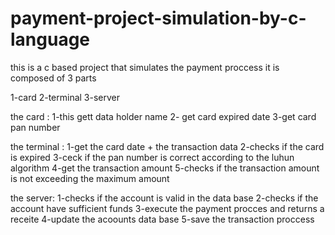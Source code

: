 # payment-project-simulation-by-c-language
this is a c based project that simulates the payment proccess
it is composed of 3 parts

1-card
2-terminal
3-server

the card :
1-this gett data holder name
2- get card expired date
3-get card pan number

the terminal :
1-get the card date + the transaction data
2-checks if the card is expired 
3-ceck if the pan number is correct according to the luhun algorithm
4-get the transaction amount
5-checks if the transaction amount is not exceeding the maximum amount 

the server:
1-checks if the account is valid in the data base
2-checks if the account have sufficient funds
3-execute the payment procces and returns a receite
4-update the acoounts data base
5-save the transaction proccess
